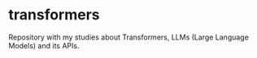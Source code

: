 # transformers
Repository with my studies about Transformers, LLMs (Large Language Models) and its APIs.
